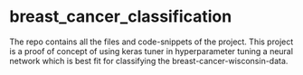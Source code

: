 # breast_cancer_classification
The repo contains all the files and code-snippets of the project. This project is a proof of concept of using keras tuner in hyperparameter tuning a neural network which is best fit for classifying the breast-cancer-wisconsin-data.
